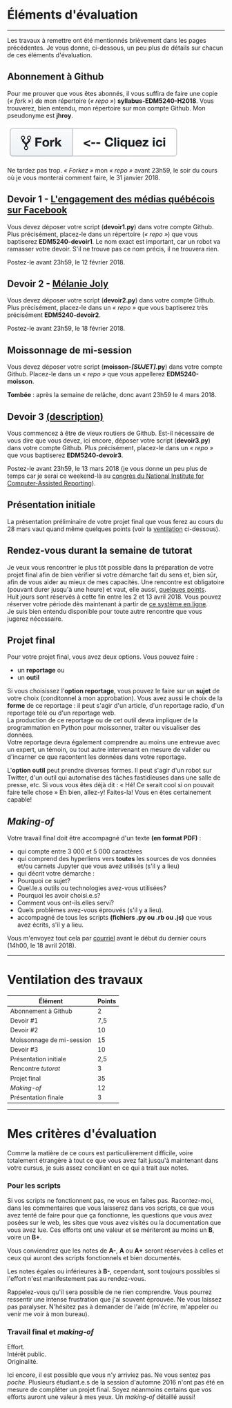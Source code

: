 # Éléments d'évaluation

-----

Les travaux à remettre ont été mentionnés brièvement dans les pages précédentes. Je vous donne, ci-dessous, un peu plus de détails sur chacun de ces éléments d'évaluation.

## Abonnement à Github
Pour me prouver que vous êtes abonnés, il vous suffira de faire une copie (*«&nbsp;fork&nbsp;»*) de mon répertoire (*«&nbsp;repo&nbsp;»*) **syllabus-EDM5240-H2018**. Vous trouverez, bien entendu, mon répertoire sur mon compte Github. Mon pseudonyme est **jhroy**.

![](/assets/fork.png)

Ne tardez pas trop. *«&nbsp;Forkez&nbsp;»* mon *«&nbsp;repo&nbsp;»* avant 23h59, le soir du cours  où je vous monterai comment faire, le 31 janvier 2018.

## Devoir 1 - [L'engagement des médias québécois sur Facebook](https://github.com/jhroy/syllabus-EDM5240-H2018/blob/master/devoir1.md)
Vous devez déposer votre script (**devoir1.py**) dans votre compte Github. Plus précisément, placez-le dans un répertoire (*«&nbsp;repo&nbsp;»*) que vous baptiserez **EDM5240-devoir1**. Le nom exact est important, car un robot va ramasser votre devoir. S'il ne trouve pas ce nom précis, il ne trouvera rien.

Postez-le avant 23h59, le 12 février 2018.

## Devoir 2 - [Mélanie Joly](https://github.com/jhroy/syllabus-EDM5240-H2018/blob/master/devoir2.md)
Vous devez déposer votre script (**devoir2.py**) dans votre compte Github. Plus précisément, placez-le dans un *«&nbsp;repo&nbsp;»* que vous baptiserez très précisément **EDM5240-devoir2**.

Postez-le avant 23h59, le 18 février 2018.

## Moissonnage de mi-session
Vous devez déposer votre script (**moisson-_[SUJET]_.py**) dans votre compte Github. Placez-le dans un *«&nbsp;repo&nbsp;»* que vous appellerez **EDM5240-moisson**.

**Tombée**&nbsp;: après la semaine de relâche, donc avant 23h59 le 4 mars 2018.

## Devoir 3 [(description)](devoir3.md)
Vous commencez à être de vieux routiers de Github. Est-il nécessaire de vous dire que vous devez, ici encore, déposer votre script (**devoir3.py**) dans votre compte Github. Plus précisément, placez-le dans un *«&nbsp;repo&nbsp;»* que vous baptiserez **EDM5240-devoir3**.

Postez-le avant 23h59, le 13 mars 2018 (je vous donne un peu plus de temps car je serai ce weekend-là au [congrès du National Institute for Computer-Assisted Reporting](https://ire.org/conferences/nicar18/)).

## Présentation initiale

La présentation préliminaire de votre projet final que vous ferez au cours du 28 mars vaut quand même quelques points (voir la [ventilation](#ventilation-des-travaux) ci-dessous).

## Rendez-vous durant la semaine de tutorat

Je veux vous rencontrer le plus tôt possible dans la préparation de votre projet final afin de bien vérifier si votre démarche fait du sens et, bien sûr, afin de vous aider au mieux de mes capacités. Une rencontre est obligatoire (pouvant durer jusqu'à une heure) et vaut, elle aussi, [quelques points](#ventilation-des-travaux).<br>
Huit jours sont réservés à cette fin entre les 2 et 13 avril 2018. Vous pouvez réserver votre période dès maintenant à partir de [ce système en ligne](https://taemio-free.10to8.com).<br>
Je suis bien entendu disponible pour toute autre rencontre que vous jugerez nécessaire.

## Projet final

Pour votre projet final, vous avez deux options. Vous pouvez faire&nbsp;:

- un **reportage** ou
- un **outil**

Si vous choisissez l'**option reportage**, vous pouvez le faire sur un **sujet** de votre choix (conditonnel à mon approbation). Vous avez aussi le choix de la **forme** de ce reportage&nbsp;: il peut s'agir d'un article, d'un reportage radio, d'un reportage télé ou d'un reportage web.<br>
La production de ce reportage ou de cet outil devra impliquer de la programmation en Python pour moissonner, traiter ou visualiser des données.<br>
Votre reportage devra également comprendre au moins une entrevue avec un expert, un témoin, ou tout autre intervenant en mesure de valider ou d'incarner ce que racontent les données dans votre reportage.

L'**option outil** peut prendre diverses formes. Il peut s'agir d'un robot sur Twitter, d'un outil qui automatise des tâches fastidieuses dans une salle de presse, etc. Si vous vous êtes déjà dit&nbsp;: «&nbsp;Hé! Ce serait cool si on pouvait faire telle chose&nbsp;» Eh bien, allez-y! Faites-la! Vous en êtes certainement capable!

## *Making-of*

Votre travail final doit être accompagné d'un texte **(en format PDF)**&nbsp;:
- qui compte entre 3&nbsp;000 et 5&nbsp;000 caractères
- qui comprend des hyperliens vers **toutes** les sources de vos données et/ou carnets Jupyter que vous avez utilisés (s'il y a lieu)
-  qui décrit votre démarche&nbsp;:
  - Pourquoi ce sujet?
  - Quel.le.s outils ou technologies avez-vous utilisées?
  - Pourquoi les avoir choisi.e.s?
  - Comment vous ont-ils.elles servi?
  - Quels problèmes avez-vous éprouvés (s'il y a lieu).
- accompagné de tous les scripts **(fichiers .py ou .rb ou .js)** que vous avez écrits, s'il y a lieu.

Vous m'envoyez tout cela par [courriel](mailto:roy.jean-hugues@uqam.ca?Subject=Mon%20saperlipopette%20de%20travail%20final) avant le début du dernier cours (14h00, le 18 avril 2018).

-----

# Ventilation des travaux

| Élément | Points |
|---|---|
| Abonnement à Github | 2 |
| Devoir #1 | 7,5 |
| Devoir #2 | 10 |
| Moissonnage de mi-session | 15 |
| Devoir #3 | 10 |
| Présentation initiale | 2,5 |
| Rencontre *tutorat* | 3 |
| Projet final | 35 |
| *Making-of* | 12 |
| Présentation finale | 3 |

-----

# Mes critères d'évaluation

Comme la matière de ce cours est particulièrement difficile, voire totalement étrangère à tout ce que vous avez fait jusqu'à maintenant dans votre cursus, je suis assez conciliant en ce qui a trait aux notes.

### Pour les scripts

Si vos scripts ne fonctionnent pas, ne vous en faites pas. Racontez-moi, dans les commentaires que vous laisserez dans vos scripts, ce que vous avez tenté de faire pour que ça fonctionne, les questions que vous avez posées sur le web, les sites que vous avez visités ou la documentation que vous avez lue. Ces efforts ont une valeur et se mériteront au moins un **B**, voire un **B+**.

Vous conviendrez que les notes de **A-**, **A** ou **A+** seront réservées à celles et ceux qui auront des scripts fonctionnels et bien documentés.

Les notes égales ou inférieures à **B-**, cependant, sont toujours possibles si l'effort n'est manifestement pas au rendez-vous.

Rappelez-vous qu'il sera possible de ne rien comprendre. Vous pourrez ressentir une intense frustration que j'ai souvent éprouvée. Ne vous laissez pas paralyser. N'hésitez pas à demander de l'aide (m'écrire, m'appeler ou venir me voir à mon bureau).

### Travail final et *making-of*

Effort.<br>
Intérêt public.<br>
Originalité.<br>

Ici encore, il est possible que vous n'y arriviez pas. Ne vous sentez pas *poche*. Plusieurs étudiant.e.s de la session d'automne 2016 n'ont pas été en mesure de compléter un projet final. Soyez néanmoins certains que vos efforts auront une valeur à mes yeux. Un *making-of* détaillé aussi!
